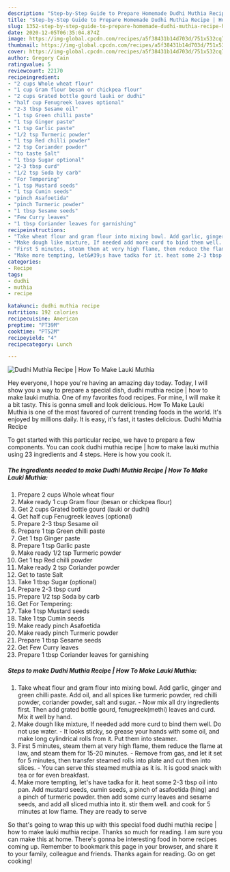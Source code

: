 ```yaml
---
description: "Step-by-Step Guide to Prepare Homemade Dudhi Muthia Recipe | How To Make Lauki Muthia"
title: "Step-by-Step Guide to Prepare Homemade Dudhi Muthia Recipe | How To Make Lauki Muthia"
slug: 1352-step-by-step-guide-to-prepare-homemade-dudhi-muthia-recipe-how-to-make-lauki-muthia
date: 2020-12-05T06:35:04.874Z
image: https://img-global.cpcdn.com/recipes/a5f38431b14d703d/751x532cq70/dudhi-muthia-recipe-how-to-make-lauki-muthia-recipe-main-photo.jpg
thumbnail: https://img-global.cpcdn.com/recipes/a5f38431b14d703d/751x532cq70/dudhi-muthia-recipe-how-to-make-lauki-muthia-recipe-main-photo.jpg
cover: https://img-global.cpcdn.com/recipes/a5f38431b14d703d/751x532cq70/dudhi-muthia-recipe-how-to-make-lauki-muthia-recipe-main-photo.jpg
author: Gregory Cain
ratingvalue: 5
reviewcount: 22170
recipeingredient:
- "2 cups Whole wheat flour"
- "1 cup Gram flour besan or chickpea flour"
- "2 cups Grated bottle gourd lauki or dudhi"
- "half cup Fenugreek leaves optional"
- "2-3 tbsp Sesame oil"
- "1 tsp Green chilli paste"
- "1 tsp Ginger paste"
- "1 tsp Garlic paste"
- "1/2 tsp Turmeric powder"
- "1 tsp Red chilli powder"
- "2 tsp Coriander powder"
- "to taste Salt"
- "1 tbsp Sugar optional"
- "2-3 tbsp curd"
- "1/2 tsp Soda by carb"
- "For Tempering"
- "1 tsp Mustard seeds"
- "1 tsp Cumin seeds"
- "pinch Asafoetida"
- "pinch Turmeric powder"
- "1 tbsp Sesame seeds"
- "Few Curry leaves"
- "1 tbsp Coriander leaves for garnishing"
recipeinstructions:
- "Take wheat flour and gram flour into mixing bowl. Add garlic, ginger and green chilli paste. Add oil, and all spices like turmeric powder, red chilli powder, coriander powder, salt and sugar. Now mix all dry ingredients first. Then add grated bottle gourd, fenugreek(methi) leaves and curd. Mix it well by hand."
- "Make dough like mixture, If needed add more curd to bind them well. Do not use water. It looks sticky, so grease your hands with some oil, and make long cylindrical rolls from it. Put them into steamer."
- "First 5 minutes, steam them at very high flame, them reduce the flame at law, and steam them for 15-20 minutes. Remove from gas, and let it set for 5 minutes, then transfer steamed rolls into plate and cut then into slices. You can serve this steamed muthia as it is. It is good snack with tea or for even breakfast."
- "Make more tempting, let&#39;s have tadka for it. heat some 2-3 tbsp oil into pan. Add mustard seeds, cumin seeds, a pinch of asafoetida (hing) and a pinch of turmeric powder. then add some curry leaves and sesame seeds, and add all sliced muthia into it. stir them well. and cook for 5 minutes at low flame. They are ready to serve"
categories:
- Recipe
tags:
- dudhi
- muthia
- recipe

katakunci: dudhi muthia recipe 
nutrition: 192 calories
recipecuisine: American
preptime: "PT39M"
cooktime: "PT52M"
recipeyield: "4"
recipecategory: Lunch

---
```



![Dudhi Muthia Recipe | How To Make Lauki Muthia](https://img-global.cpcdn.com/recipes/a5f38431b14d703d/751x532cq70/dudhi-muthia-recipe-how-to-make-lauki-muthia-recipe-main-photo.jpg)

Hey everyone, I hope you're having an amazing day today. Today, I will show you a way to prepare a special dish, dudhi muthia recipe | how to make lauki muthia. One of my favorites food recipes. For mine, I will make it a bit tasty. This is gonna smell and look delicious.
 How To Make Lauki Muthia is one of the most favored of current trending foods in the world. It's enjoyed by millions daily. It is easy, it's fast, it tastes delicious. Dudhi Muthia Recipe 




To get started with this particular recipe, we have to prepare a few components. You can cook dudhi muthia recipe | how to make lauki muthia using 23 ingredients and 4 steps. Here is how you cook it.

<!--inarticleads1-->

##### The ingredients needed to make Dudhi Muthia Recipe | How To Make Lauki Muthia:

1. Prepare 2 cups Whole wheat flour
1. Make ready 1 cup Gram flour (besan or chickpea flour)
1. Get 2 cups Grated bottle gourd (lauki or dudhi)
1. Get half cup Fenugreek leaves (optional)
1. Prepare 2-3 tbsp Sesame oil
1. Prepare 1 tsp Green chilli paste
1. Get 1 tsp Ginger paste
1. Prepare 1 tsp Garlic paste
1. Make ready 1/2 tsp Turmeric powder
1. Get 1 tsp Red chilli powder
1. Make ready 2 tsp Coriander powder
1. Get to taste Salt
1. Take 1 tbsp Sugar (optional)
1. Prepare 2-3 tbsp curd
1. Prepare 1/2 tsp Soda by carb
1. Get For Tempering:
1. Take 1 tsp Mustard seeds
1. Take 1 tsp Cumin seeds
1. Make ready pinch Asafoetida
1. Make ready pinch Turmeric powder
1. Prepare 1 tbsp Sesame seeds
1. Get Few Curry leaves
1. Prepare 1 tbsp Coriander leaves for garnishing




<!--inarticleads2-->

##### Steps to make Dudhi Muthia Recipe | How To Make Lauki Muthia:

1. Take wheat flour and gram flour into mixing bowl. Add garlic, ginger and green chilli paste. Add oil, and all spices like turmeric powder, red chilli powder, coriander powder, salt and sugar. - Now mix all dry ingredients first. Then add grated bottle gourd, fenugreek(methi) leaves and curd. Mix it well by hand.
1. Make dough like mixture, If needed add more curd to bind them well. Do not use water. - It looks sticky, so grease your hands with some oil, and make long cylindrical rolls from it. Put them into steamer.
1. First 5 minutes, steam them at very high flame, them reduce the flame at law, and steam them for 15-20 minutes. - Remove from gas, and let it set for 5 minutes, then transfer steamed rolls into plate and cut then into slices. - You can serve this steamed muthia as it is. It is good snack with tea or for even breakfast.
1. Make more tempting, let&#39;s have tadka for it. heat some 2-3 tbsp oil into pan. Add mustard seeds, cumin seeds, a pinch of asafoetida (hing) and a pinch of turmeric powder. then add some curry leaves and sesame seeds, and add all sliced muthia into it. stir them well. and cook for 5 minutes at low flame. They are ready to serve




So that's going to wrap this up with this special food dudhi muthia recipe | how to make lauki muthia recipe. Thanks so much for reading. I am sure you can make this at home. There's gonna be interesting food in home recipes coming up. Remember to bookmark this page in your browser, and share it to your family, colleague and friends. Thanks again for reading. Go on get cooking!
